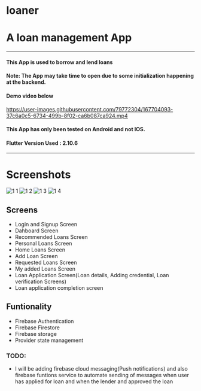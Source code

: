 # loaner

# A loan management App 
-----------------------
#### This App is used to borrow and lend loans
#### Note: The App may take time to open due to some initialization happening at the backend.

#### Demo video below
https://user-images.githubusercontent.com/79772304/167704093-37c6a0c5-6734-499b-8f02-ca6b087ca924.mp4

#### This App has only been tested on Android and not IOS.
#### Flutter Version Used : 2.10.6
-----------------------

# Screenshots


![1 1](https://user-images.githubusercontent.com/79772304/167704045-af459bab-aa15-4db3-bb56-29f7a52201fc.png)
![1 2](https://user-images.githubusercontent.com/79772304/167704049-6e5fd988-0446-4d5d-9759-a79adef29081.png)
![1 3](https://user-images.githubusercontent.com/79772304/167704058-7d5c3c4b-075c-40f4-b04d-500a77021f69.png)
![1 4](https://user-images.githubusercontent.com/79772304/167704064-7fae87dd-75a6-4c48-86e1-3d2c401aa755.png)

## Screens  
- Login and Signup Screen 
- Dahboard Screen  
- Recommended Loans Screen 
- Personal Loans Screen 
- Home Loans Screen 
- Add Loan Screen 
- Requested Loans Screen
- My added Loans Screen 
- Loan Application Screen(Loan details, Adding credential, Loan verification Screens)
- Loan application completion screen

## Funtionality
- Firebase Authentication
- Firebase Firestore
- Firebase storage
- Provider state management

### TODO:
- I will be adding firebase cloud messaging(Push notifications) and also firebase funtions service 
  to automate sending of messages when user has applied for loan and when the lender and approved the loan
